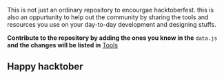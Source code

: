 This is not just an ordinary repository to encourgae hacktoberfest. this is also an oppurtunity to help out the community by sharing the tools and resources you use on your day-to-day development and designing stuffs. 

**Contribute to the repository by adding the ones you know in the** ```data.js```
**and the changes will be listed in** [Tools](https://tools.aks.one)

## Happy hacktober
